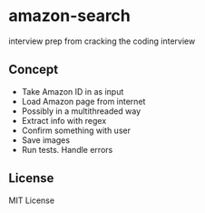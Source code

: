 # amazon-search
interview prep from cracking the coding interview

## Concept

* Take Amazon ID in as input
* Load Amazon page from internet
* Possibly in a multithreaded way
* Extract info with regex
* Confirm something with user
* Save images
* Run tests. Handle errors

## License
MIT License
